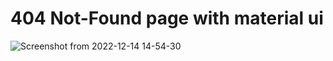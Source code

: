 # 404 Not-Found page with material ui

![Screenshot from 2022-12-14 14-54-30](https://user-images.githubusercontent.com/91375726/207583826-dfe0e50d-0f85-4dc2-8cda-3ff0a6395bc9.png)
